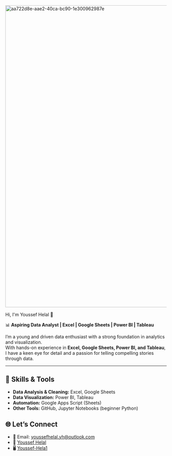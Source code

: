 
<img width="1487" height="941" alt="aa722d8e-aae2-40ca-bc90-1e300962987e" src="https://github.com/user-attachments/assets/9c27294f-0594-4746-ba8e-394e8ee4cf0c" />

Hi, I'm Youssef Helal 👋 



📊 **Aspiring Data Analyst | Excel | Google Sheets | Power BI | Tableau**  

I’m a young and driven data enthusiast with a strong foundation in analytics and visualization.  
With hands-on experience in **Excel, Google Sheets, Power BI, and Tableau**, I have a keen eye for detail and a passion for telling compelling stories through data.  

---

## 🔧 Skills & Tools
- **Data Analysis & Cleaning:** Excel, Google Sheets  
- **Data Visualization:** Power BI, Tableau  
- **Automation:** Google Apps Script (Sheets)  
- **Other Tools:** GitHub, Jupyter Notebooks (beginner Python)

 ## 🌐 Let’s Connect  
- 📧 Email: youssefhelal.yh@outlook.com 
- 💼 [Youssef Helal](https://www.linkedin.com/in/youssef-helal-yh/)
- 🖥️ [Youssef-Hela1](https://github.com/Youssef-Hela1)  
